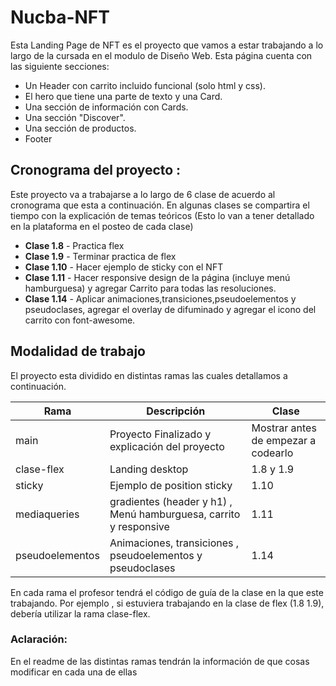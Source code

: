# Nucba-NFT

Esta Landing Page de NFT es el proyecto que vamos a estar trabajando a lo largo de la cursada en el modulo de Diseño
Web.
Esta página cuenta con las siguiente secciones:

- Un Header con carrito incluido funcional (solo html y css).
- El hero que tiene una parte de texto y una Card.
- Una sección de información con Cards.
- Una sección "Discover".
- Una sección de productos.
- Footer

## Cronograma del proyecto :

Este proyecto va a trabajarse a lo largo de 6 clase de acuerdo al cronograma que esta a continuación.
En algunas clases se compartira el tiempo con la explicación de temas teóricos (Esto lo van a tener detallado en la plataforma en el posteo de cada clase)

- **Clase 1.8** - Practica flex
- **Clase 1.9** - Terminar practica de flex
- **Clase 1.10** - Hacer ejemplo de sticky con el NFT
- **Clase 1.11** - Hacer responsive design de la página (incluye menú hamburguesa) y agregar Carrito para todas las resoluciones.
- **Clase 1.14** - Aplicar animaciones,transiciones,pseudoelementos y pseudoclases, agregar el overlay de difuminado y agregar el icono del carrito con font-awesome.


## Modalidad de trabajo

El proyecto esta dividido en distintas ramas las cuales detallamos a continuación.

| Rama            | Descripción                                                       | Clase                               |
| --------------- | ----------------------------------------------------------------- | ----------------------------------- |
| main            | Proyecto Finalizado y explicación del proyecto                    | Mostrar antes de empezar a codearlo |
| clase-flex      | Landing desktop                                                   | 1.8 y 1.9                           |
| sticky          | Ejemplo de position sticky                                        | 1.10                                |
| mediaqueries    | gradientes (header y h1) , Menú hamburguesa, carrito y responsive | 1.11                                |
| pseudoelementos | Animaciones, transiciones , pseudoelementos y pseudoclases        | 1.14                                |

En cada rama el profesor tendrá el código de guía de la clase en la que este trabajando.
Por ejemplo , si estuviera trabajando en la clase de flex (1.8 1.9), debería utilizar la rama clase-flex.

### Aclaración:

En el readme de las distintas ramas tendrán la información de que cosas modificar en cada una de ellas


